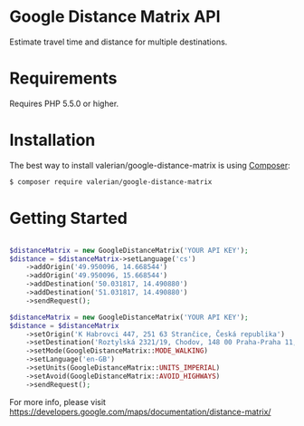 # Google Distance Matrix API
Estimate travel time and distance for multiple destinations.

Requirements
============
Requires PHP 5.5.0 or higher.


Installation
=============

The best way to install valerian/google-distance-matrix is using  [Composer](http://getcomposer.org/):

```sh
$ composer require valerian/google-distance-matrix
```

Getting Started
===============

```php

$distanceMatrix = new GoogleDistanceMatrix('YOUR API KEY');
$distance = $distanceMatrix->setLanguage('cs')
    ->addOrigin('49.950096, 14.668544')
    ->addOrigin('49.950096, 15.668544')
    ->addDestination('50.031817, 14.490880')
    ->addDestination('51.031817, 14.490880')
    ->sendRequest();

```

```php
$distanceMatrix = new GoogleDistanceMatrix('YOUR API KEY');
$distance = $distanceMatrix
    ->setOrigin('K Habrovci 447, 251 63 Strančice, Česká republika')
    ->setDestination('Roztylská 2321/19, Chodov, 148 00 Praha-Praha 11, Česká republika')
    ->setMode(GoogleDistanceMatrix::MODE_WALKING)
    ->setLanguage('en-GB')
    ->setUnits(GoogleDistanceMatrix::UNITS_IMPERIAL)
    ->setAvoid(GoogleDistanceMatrix::AVOID_HIGHWAYS)
    ->sendRequest();
```
    
For more info, please visit https://developers.google.com/maps/documentation/distance-matrix/